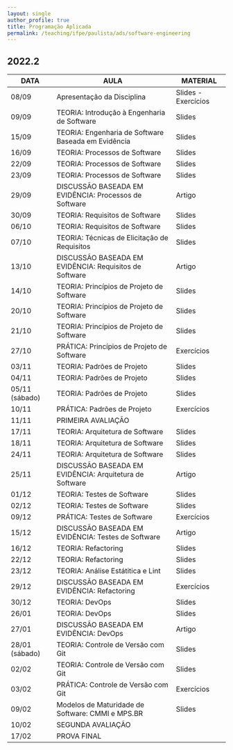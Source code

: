 ```yaml
---
layout: single
author_profile: true
title: Programação Aplicada
permalink: /teaching/ifpe/paulista/ads/software-engineering
---
```


## 2022.2

|DATA|AULA|MATERIAL|
|---|---|---|
08/09 | Apresentação da Disciplina | Slides - Exercícios | 
| 09/09 | TEORIA: Introdução à Engenharia de Software | Slides | 
| 15/09 | TEORIA: Engenharia de Software Baseada em Evidência | Slides | 
| 16/09 | TEORIA: Processos de Software | Slides | 
| 22/09 | TEORIA: Processos de Software | Slides | 
| 23/09 | TEORIA: Processos de Software | Slides | 
| 29/09 | DISCUSSÃO BASEADA EM EVIDÊNCIA: Processos de Software | Artigo | 
| 30/09 | TEORIA: Requisitos de Software | Slides | 
| 06/10 | TEORIA: Requisitos de Software | Slides | 
| 07/10 | TEORIA: Técnicas de Elicitação de Requisitos | Slides | 
| 13/10 | DISCUSSÃO BASEADA EM EVIDÊNCIA: Requisitos de Software | Artigo | 
| 14/10 | TEORIA: Princípios de Projeto de Software | Slides | 
| 20/10 | TEORIA: Princípios de Projeto de Software | Slides | 
| 21/10 | TEORIA: Princípios de Projeto de Software | Slides | 
| 27/10 | PRÁTICA: Princípios de Projeto de Software | Exercícios | 
| 03/11 | TEORIA: Padrões de Projeto | Slides | 
| 04/11 | TEORIA: Padrões de Projeto | Slides | 
| 05/11 (sábado) | TEORIA: Padrões de Projeto | Slides | 
| 10/11 | PRÁTICA: Padrões de Projeto | Exercícios | 
| 11/11 | PRIMEIRA AVALIAÇÃO | | 
| 17/11 | TEORIA: Arquitetura de Software | Slides | 
| 18/11 | TEORIA: Arquitetura de Software | Slides | 
| 24/11 | TEORIA: Arquitetura de Software | Slides | 
| 25/11 | DISCUSSÃO BASEADA EM EVIDÊNCIA: Arquitetura de Software | Artigo | 
| 01/12 | TEORIA: Testes de Software | Slides | 
| 02/12 | TEORIA: Testes de Software | Slides | 
| 09/12 | PRÁTICA: Testes de Software | Exercícios | 
| 15/12 | DISCUSSÃO BASEADA EM EVIDÊNCIA: Testes de Software | Artigo | 
| 16/12 | TEORIA: Refactoring | Slides | 
| 22/12 | TEORIA: Refactoring | Slides | 
| 23/12 | TEORIA: Análise Estátitica e Lint | Slides | 
| 29/12 | DISCUSSÃO BASEADA EM EVIDÊNCIA: Refactoring | Exercícios | 
| 30/12 | TEORIA: DevOps | Slides | 
| 26/01 | TEORIA: DevOps | Slides | 
| 27/01 | DISCUSSÃO BASEADA EM EVIDÊNCIA: DevOps | Artigo | 
| 28/01 (sábado) | TEORIA: Controle de Versão com Git | Slides | 
| 02/02 | TEORIA: Controle de Versão com Git | Slides | 
| 03/02 | PRÁTICA: Controle de Versão com Git | Exercícios | 
| 09/02 | Modelos de Maturidade de Software: CMMI e MPS.BR | Slides | 
| 10/02 | SEGUNDA AVALIAÇÃO | | 
| 17/02 | PROVA FINAL
